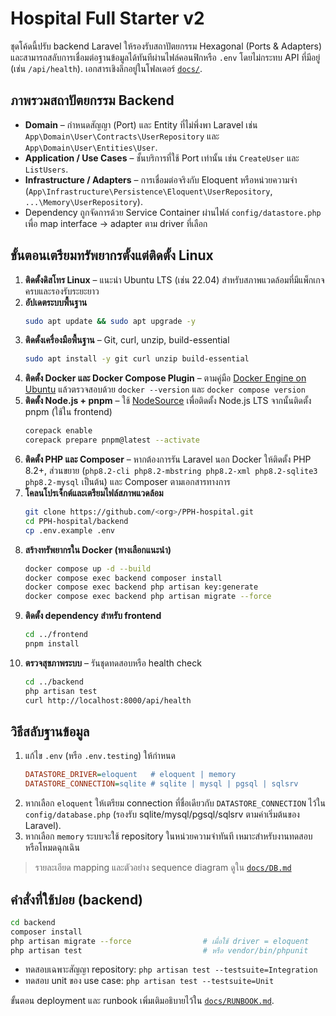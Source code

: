 # Hospital Full Starter v2

ชุดโค้ดนี้ปรับ backend Laravel ให้รองรับสถาปัตยกรรม Hexagonal (Ports & Adapters) และสามารถสลับการเชื่อมต่อฐานข้อมูลได้ทันทีผ่านไฟล์คอนฟิกหรือ `.env` โดยไม่กระทบ API ที่มีอยู่ (เช่น `/api/health`). เอกสารเชิงลึกอยู่ในโฟลเดอร์ [`docs/`](docs/).

## ภาพรวมสถาปัตยกรรม Backend
- **Domain** – กำหนดสัญญา (Port) และ Entity ที่ไม่พึ่งพา Laravel เช่น `App\Domain\User\Contracts\UserRepository` และ `App\Domain\User\Entities\User`.
- **Application / Use Cases** – ชั้นบริการที่ใช้ Port เท่านั้น เช่น `CreateUser` และ `ListUsers`.
- **Infrastructure / Adapters** – การเชื่อมต่อจริงกับ Eloquent หรือหน่วยความจำ (`App\Infrastructure\Persistence\Eloquent\UserRepository`, `...\Memory\UserRepository`).
- Dependency ถูกจัดการด้วย Service Container ผ่านไฟล์ `config/datastore.php` เพื่อ map interface → adapter ตาม driver ที่เลือก

## ขั้นตอนเตรียมทรัพยากรตั้งแต่ติดตั้ง Linux
1. **ติดตั้งดิสโทร Linux** – แนะนำ Ubuntu LTS (เช่น 22.04) สำหรับสภาพแวดล้อมที่มีแพ็กเกจครบและรองรับระยะยาว
2. **อัปเดตระบบพื้นฐาน**
   ```bash
   sudo apt update && sudo apt upgrade -y
   ```
3. **ติดตั้งเครื่องมือพื้นฐาน** – Git, curl, unzip, build-essential
   ```bash
   sudo apt install -y git curl unzip build-essential
   ```
4. **ติดตั้ง Docker และ Docker Compose Plugin** – ตามคู่มือ [Docker Engine on Ubuntu](https://docs.docker.com/engine/install/ubuntu/) แล้วตรวจสอบด้วย `docker --version` และ `docker compose version`
5. **ติดตั้ง Node.js + pnpm** – ใช้ [NodeSource](https://github.com/nodesource/distributions) เพื่อติดตั้ง Node.js LTS จากนั้นติดตั้ง pnpm (ใช้ใน frontend)
   ```bash
   corepack enable
   corepack prepare pnpm@latest --activate
   ```
6. **ติดตั้ง PHP และ Composer** – หากต้องการรัน Laravel นอก Docker ให้ติดตั้ง PHP 8.2+, ส่วนขยาย (`php8.2-cli php8.2-mbstring php8.2-xml php8.2-sqlite3 php8.2-mysql` เป็นต้น) และ Composer ตามเอกสารทางการ
7. **โคลนโปรเจ็กต์และเตรียมไฟล์สภาพแวดล้อม**
   ```bash
   git clone https://github.com/<org>/PPH-hospital.git
   cd PPH-hospital/backend
   cp .env.example .env
   ```
8. **สร้างทรัพยากรใน Docker (ทางเลือกแนะนำ)**
   ```bash
   docker compose up -d --build
   docker compose exec backend composer install
   docker compose exec backend php artisan key:generate
   docker compose exec backend php artisan migrate --force
   ```
9. **ติดตั้ง dependency สำหรับ frontend**
   ```bash
   cd ../frontend
   pnpm install
   ```
10. **ตรวจสุขภาพระบบ** – รันชุดทดสอบหรือ health check
    ```bash
    cd ../backend
    php artisan test
    curl http://localhost:8000/api/health
    ```

## วิธีสลับฐานข้อมูล
1. แก้ไข `.env` (หรือ `.env.testing`) ให้กำหนด
   ```ini
   DATASTORE_DRIVER=eloquent   # eloquent | memory
   DATASTORE_CONNECTION=sqlite # sqlite | mysql | pgsql | sqlsrv
   ```
2. หากเลือก `eloquent` ให้เตรียม connection ที่ชื่อเดียวกับ `DATASTORE_CONNECTION` ไว้ใน `config/database.php` (รองรับ sqlite/mysql/pgsql/sqlsrv ตามค่าเริ่มต้นของ Laravel).
3. หากเลือก `memory` ระบบจะใช้ repository ในหน่วยความจำทันที เหมาะสำหรับงานทดสอบหรือโหมดฉุกเฉิน

> รายละเอียด mapping และตัวอย่าง sequence diagram ดูใน [`docs/DB.md`](docs/DB.md)

## คำสั่งที่ใช้บ่อย (backend)
```bash
cd backend
composer install
php artisan migrate --force                # เมื่อใช้ driver = eloquent
php artisan test                           # หรือ vendor/bin/phpunit
```
- ทดสอบเฉพาะสัญญา repository: `php artisan test --testsuite=Integration`
- ทดสอบ unit ของ use case: `php artisan test --testsuite=Unit`

ขั้นตอน deployment และ runbook เพิ่มเติมอธิบายไว้ใน [`docs/RUNBOOK.md`](docs/RUNBOOK.md).
